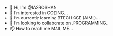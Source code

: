 - 👋 Hi, I’m @IASROSHAN
- 👀 I’m interested in CODING...
- 🌱 I’m currently learning BTECH CSE (AIML)...
- 💞️ I’m looking to collaborate on .PROGRAMMING..
- 📫 How to reach me MAIL ME...

<!---
IASROSHAN/IASROSHAN is a ✨ special ✨ repository because its `README.md` (this file) appears on your GitHub profile.
You can click the Preview link to take a look at your changes.
--->
